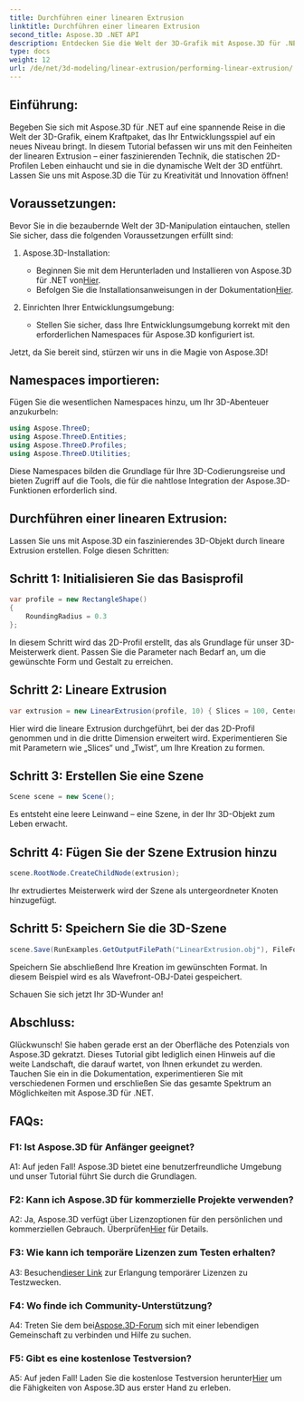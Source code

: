 ```yaml
---
title: Durchführen einer linearen Extrusion
linktitle: Durchführen einer linearen Extrusion
second_title: Aspose.3D .NET API
description: Entdecken Sie die Welt der 3D-Grafik mit Aspose.3D für .NET. Durchführen der linearen Extrusion in dieser Schritt-für-Schritt-Anleitung.
type: docs
weight: 12
url: /de/net/3d-modeling/linear-extrusion/performing-linear-extrusion/
---
```

## Einführung:

Begeben Sie sich mit Aspose.3D für .NET auf eine spannende Reise in die Welt der 3D-Grafik, einem Kraftpaket, das Ihr Entwicklungsspiel auf ein neues Niveau bringt. In diesem Tutorial befassen wir uns mit den Feinheiten der linearen Extrusion – einer faszinierenden Technik, die statischen 2D-Profilen Leben einhaucht und sie in die dynamische Welt der 3D entführt. Lassen Sie uns mit Aspose.3D die Tür zu Kreativität und Innovation öffnen!

## Voraussetzungen:

Bevor Sie in die bezaubernde Welt der 3D-Manipulation eintauchen, stellen Sie sicher, dass die folgenden Voraussetzungen erfüllt sind:

1. Aspose.3D-Installation:
   -  Beginnen Sie mit dem Herunterladen und Installieren von Aspose.3D für .NET von[Hier](https://releases.aspose.com/3d/net/).
   -  Befolgen Sie die Installationsanweisungen in der Dokumentation[Hier](https://reference.aspose.com/3d/net/).

2. Einrichten Ihrer Entwicklungsumgebung:
   - Stellen Sie sicher, dass Ihre Entwicklungsumgebung korrekt mit den erforderlichen Namespaces für Aspose.3D konfiguriert ist.

Jetzt, da Sie bereit sind, stürzen wir uns in die Magie von Aspose.3D!

## Namespaces importieren:

Fügen Sie die wesentlichen Namespaces hinzu, um Ihr 3D-Abenteuer anzukurbeln:

```csharp
using Aspose.ThreeD;
using Aspose.ThreeD.Entities;
using Aspose.ThreeD.Profiles;
using Aspose.ThreeD.Utilities;
```

Diese Namespaces bilden die Grundlage für Ihre 3D-Codierungsreise und bieten Zugriff auf die Tools, die für die nahtlose Integration der Aspose.3D-Funktionen erforderlich sind.

## Durchführen einer linearen Extrusion:

Lassen Sie uns mit Aspose.3D ein faszinierendes 3D-Objekt durch lineare Extrusion erstellen. Folge diesen Schritten:

## Schritt 1: Initialisieren Sie das Basisprofil
```csharp
var profile = new RectangleShape()
{
    RoundingRadius = 0.3
};
```

In diesem Schritt wird das 2D-Profil erstellt, das als Grundlage für unser 3D-Meisterwerk dient. Passen Sie die Parameter nach Bedarf an, um die gewünschte Form und Gestalt zu erreichen.

## Schritt 2: Lineare Extrusion
```csharp
var extrusion = new LinearExtrusion(profile, 10) { Slices = 100, Center = true, Twist = 360, TwistOffset = new Vector3(10, 0, 0) };
```

Hier wird die lineare Extrusion durchgeführt, bei der das 2D-Profil genommen und in die dritte Dimension erweitert wird. Experimentieren Sie mit Parametern wie „Slices“ und „Twist“, um Ihre Kreation zu formen.

## Schritt 3: Erstellen Sie eine Szene
```csharp
Scene scene = new Scene();
```

Es entsteht eine leere Leinwand – eine Szene, in der Ihr 3D-Objekt zum Leben erwacht.

## Schritt 4: Fügen Sie der Szene Extrusion hinzu
```csharp
scene.RootNode.CreateChildNode(extrusion);
```

Ihr extrudiertes Meisterwerk wird der Szene als untergeordneter Knoten hinzugefügt.

## Schritt 5: Speichern Sie die 3D-Szene
```csharp
scene.Save(RunExamples.GetOutputFilePath("LinearExtrusion.obj"), FileFormat.WavefrontOBJ);
```

Speichern Sie abschließend Ihre Kreation im gewünschten Format. In diesem Beispiel wird es als Wavefront-OBJ-Datei gespeichert.

Schauen Sie sich jetzt Ihr 3D-Wunder an!

## Abschluss:

Glückwunsch! Sie haben gerade erst an der Oberfläche des Potenzials von Aspose.3D gekratzt. Dieses Tutorial gibt lediglich einen Hinweis auf die weite Landschaft, die darauf wartet, von Ihnen erkundet zu werden. Tauchen Sie ein in die Dokumentation, experimentieren Sie mit verschiedenen Formen und erschließen Sie das gesamte Spektrum an Möglichkeiten mit Aspose.3D für .NET.

## FAQs:

### F1: Ist Aspose.3D für Anfänger geeignet?

A1: Auf jeden Fall! Aspose.3D bietet eine benutzerfreundliche Umgebung und unser Tutorial führt Sie durch die Grundlagen.

### F2: Kann ich Aspose.3D für kommerzielle Projekte verwenden?

 A2: Ja, Aspose.3D verfügt über Lizenzoptionen für den persönlichen und kommerziellen Gebrauch. Überprüfen[Hier](https://purchase.aspose.com/buy) für Details.

### F3: Wie kann ich temporäre Lizenzen zum Testen erhalten?

 A3: Besuchen[dieser Link](https://purchase.aspose.com/temporary-license/) zur Erlangung temporärer Lizenzen zu Testzwecken.

### F4: Wo finde ich Community-Unterstützung?

 A4: Treten Sie dem bei[Aspose.3D-Forum](https://forum.aspose.com/c/3d/18) sich mit einer lebendigen Gemeinschaft zu verbinden und Hilfe zu suchen.

### F5: Gibt es eine kostenlose Testversion?

 A5: Auf jeden Fall! Laden Sie die kostenlose Testversion herunter[Hier](https://releases.aspose.com/) um die Fähigkeiten von Aspose.3D aus erster Hand zu erleben.